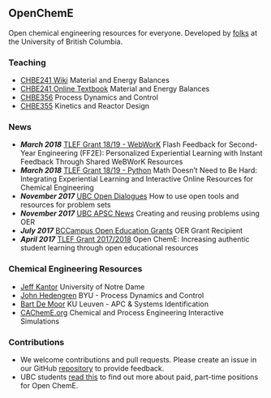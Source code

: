 ## OpenChemE

Open chemical engineering resources for everyone. Developed by [folks](team.md) at the University of British Columbia.

### Teaching

- [CHBE241 Wiki](http://wiki.ubc.ca/Course:CHBE241) Material and Energy Balances
- [CHBE241 Online Textbook](http://chbe241.github.io) Material and Energy Balances
- [CHBE356](https://opencheme.github.io/CHBE356/) Process Dynamics and Control
- [CHBE355](https://opencheme.github.io/CHBE355/) Kinetics and Reactor Design

### News

- __*March 2018*__ [TLEF Grant 18/19 - WebWorK](https://tlef.ubc.ca/funded-proposals/entry/197/) Flash Feedback for Second-Year Engineering (FF2E): Personalized Experiential Learning with Instant Feedback Through Shared WeBWorK Resources
- __*March 2018*__ [TLEF Grant 18/19 - Python](https://tlef.ubc.ca/funded-proposals/entry/198/) Math Doesn’t Need to Be Hard: Integrating Experiential Learning and Interactive Online Resources for Chemical Engineering
- __*November 2017*__ [UBC Open Dialogues](https://open.ubc.ca/open-dialogues-how-to-use-open-tools-and-resources-for-problem-sets/) How to use open tools and resources for problem sets
- __*November 2017*__ [UBC APSC News](https://apsc.ubc.ca/news/2017/11/open-education-stories-creating-and-reusing-problems-using-oer) Creating and reusing problems using OER
- __*July 2017*__ [BCCampus Open Education Grants](https://bccampus.ca/2017/07/13/bccampus-is-pleased-to-announce-the-2017-open-education-grant-recipients/) OER Grant Recipient
- __*April 2017*__ [TLEF Grant 2017/2018](https://tlef.ubc.ca/funded-proposals/entry/19/) Open ChemE: Increasing authentic student learning through open educational resources

### Chemical Engineering Resources

- [Jeff Kantor](http://jckantor.github.io) University of Notre Dame
- [John Hedengren](http://apmonitor.com/che436/) BYU - Process Dynamics and Control
- [Bart De Moor](http://homes.esat.kuleuven.be/~maapc/) KU Leuven - APC & Systems Identification
- [CAChemE.org](https://github.com/CAChemE/learn) Chemical and Process Engineering Interactive Simulations

### Contributions
- We welcome contributions and pull requests. Please create an issue in our GitHub [repository](https://github.com/OpenChemE/OpenChemE.github.io) to provide feedback.
- UBC students [read this](./team.md) to find out more about paid, part-time positions for Open ChemE.
